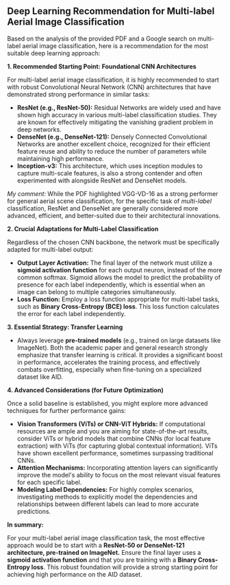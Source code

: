 ## Deep Learning Recommendation for Multi-label Aerial Image Classification

Based on the analysis of the provided PDF and a Google search on multi-label aerial image classification, here is a recommendation for the most suitable deep learning approach:

**1. Recommended Starting Point: Foundational CNN Architectures**

For multi-label aerial image classification, it is highly recommended to start with robust Convolutional Neural Network (CNN) architectures that have demonstrated strong performance in similar tasks:

*   **ResNet (e.g., ResNet-50):** Residual Networks are widely used and have shown high accuracy in various multi-label classification studies. They are known for effectively mitigating the vanishing gradient problem in deep networks.
*   **DenseNet (e.g., DenseNet-121):** Densely Connected Convolutional Networks are another excellent choice, recognized for their efficient feature reuse and ability to reduce the number of parameters while maintaining high performance.
*   **Inception-v3:** This architecture, which uses inception modules to capture multi-scale features, is also a strong contender and often experimented with alongside ResNet and DenseNet models.

*My comment:* While the PDF highlighted VGG-VD-16 as a strong performer for general aerial scene classification, for the specific task of *multi-label* classification, ResNet and DenseNet are generally considered more advanced, efficient, and better-suited due to their architectural innovations.

**2. Crucial Adaptations for Multi-Label Classification**

Regardless of the chosen CNN backbone, the network must be specifically adapted for multi-label output:

*   **Output Layer Activation:** The final layer of the network must utilize a **sigmoid activation function** for each output neuron, instead of the more common softmax. Sigmoid allows the model to predict the probability of presence for each label independently, which is essential when an image can belong to multiple categories simultaneously.
*   **Loss Function:** Employ a loss function appropriate for multi-label tasks, such as **Binary Cross-Entropy (BCE) loss**. This loss function calculates the error for each label independently.

**3. Essential Strategy: Transfer Learning**

*   Always leverage **pre-trained models** (e.g., trained on large datasets like ImageNet). Both the academic paper and general research strongly emphasize that transfer learning is critical. It provides a significant boost in performance, accelerates the training process, and effectively combats overfitting, especially when fine-tuning on a specialized dataset like AID.

**4. Advanced Considerations (for Future Optimization)**

Once a solid baseline is established, you might explore more advanced techniques for further performance gains:

*   **Vision Transformers (ViTs) or CNN-ViT Hybrids:** If computational resources are ample and you are aiming for state-of-the-art results, consider ViTs or hybrid models that combine CNNs (for local feature extraction) with ViTs (for capturing global contextual information). ViTs have shown excellent performance, sometimes surpassing traditional CNNs.
*   **Attention Mechanisms:** Incorporating attention layers can significantly improve the model's ability to focus on the most relevant visual features for each specific label.
*   **Modeling Label Dependencies:** For highly complex scenarios, investigating methods to explicitly model the dependencies and relationships between different labels can lead to more accurate predictions.

**In summary:**

For your multi-label aerial image classification task, the most effective approach would be to start with a **ResNet-50 or DenseNet-121 architecture, pre-trained on ImageNet.** Ensure the final layer uses a **sigmoid activation function** and that you are training with a **Binary Cross-Entropy loss**. This robust foundation will provide a strong starting point for achieving high performance on the AID dataset.